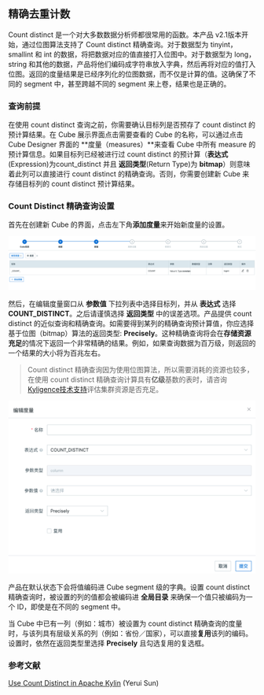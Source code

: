## 精确去重计数

Count distinct 是一个对大多数数据分析师都很常用的函数。本产品 v2.1版本开始，通过位图算法支持了 Count distinct 精确查询。对于数据型为 tinyint， smallint 和 int 的数据，将把数据对应的值直接打入位图中。对于数据型为 long，string 和其他的数据，产品将他们编码成字符串放入字典，然后再将对应的值打入位图。返回的度量结果是已经序列化的位图数据，而不仅是计算的值。这确保了不同的 segment 中，甚至跨越不同的 segment 来上卷，结果也是正确的。

### 查询前提

在使用 count distinct 查询之前，你需要确认目标列是否预存了 count distinct 的预计算结果。在 Cube 展示界面点击需要查看的 Cube 的名称，可以通过点击 Cube Designer 界面的 **度量（measures）**来查看 Cube 中所有 measure 的预计算信息。如果目标列已经被进行过 count distinct 的预计算（**表达式**(Expression)为count_distinct 并且 **返回类型**(Return Type)为 **bitmap**）则意味着此列可以直接进行 count distinct 的精确查询。否则，你需要创建新 Cube 来存储目标列的 count distinct 预计算结果。



### Count Distinct 精确查询设置 

首先在创建新 Cube 的界面，点击左下角**添加度量**来开始新度量的设置。

![添加度量](../images/count_distinct_pre/CountDistinctPre_cn_add.png)



然后，在编辑度量窗口从 **参数值** 下拉列表中选择目标列，并从 **表达式** 选择 **COUNT_DISTINCT**。之后请谨慎选择 **返回类型** 中的误差选项。产品提供 count distinct 的近似查询和精确查询。如需要得到某列的精确查询预计算值，你应选择基于位图（bitmap）算法的返回类型: **Precisely**。这种精确查询将会在**存储资源充足**的情况下返回一个非常精确的结果。例如，如果查询数据为百万级，则返回的一个结果的大小将为百兆左右。

> Count distinct 精确查询因为使用位图算法，所以需要消耗的资源也较多，在使用 count distinct 精确查询计算具有**亿级**基数的表时，请咨询[Kyligence技术支持](../../introduction/get_support.cn.md)评估集群资源是否充足。

![添加精确 COUNT_DISTINCT 度量](../images/count_distinct_pre/CountDistinctPre_cn_edit.png)

产品在默认状态下会将值编码进 Cube segment 级的字典。设置 count distinct 精确查询时，被设置的列的值都会被编码进 **全局目录** 来确保一个值只被编码为一个 ID，即使是在不同的 segment 中。

当 Cube 中已有一列（例如：城市）被设置为 count distinct 精确查询的度量时，与该列具有层级关系的列（例如：省份／国家），可以直接**复用**该列的编码。设置时，依然在返回类型里选择 **Precisely** 且勾选复用的复选框。



### 参考文献

[Use Count Distinct in Apache Kylin](http://kylin.apache.org/blog/2016/08/01/count-distinct-in-kylin/) (Yerui Sun)

